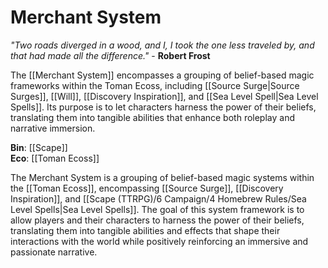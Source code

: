 <!-- wiki-header-section:start -->
# Merchant System

*"Two roads diverged in a wood, and I, I took the one less traveled by, and that had made all the difference."* - **Robert Frost**

The [[Merchant System]] encompasses a grouping of belief-based magic frameworks within the Toman Ecoss, including [[Source Surge|Source Surges]], [[Will]], [[Discovery Inspiration]], and [[Sea Level Spell|Sea Level Spells]]. Its purpose is to let characters harness the power of their beliefs, translating them into tangible abilities that enhance both roleplay and narrative immersion.

<!-- wiki-header-section:end -->

<!-- not-for-live-publishing:start -->
<!-- obsidian-pull:start -->
**Bin**: [[Scape]]  
**Eco**: [[Toman Ecoss]]

The Merchant System is a grouping of belief-based magic systems within the [[Toman Ecoss]], encompassing [[Source Surge]], [[Discovery Inspiration]], and [[Scape (TTRPG)/6 Campaign/4 Homebrew Rules/Sea Level Spells|Sea Level Spells]]. The goal of this system framework is to allow players and their characters to harness the power of their beliefs, translating them into tangible abilities and effects that shape their interactions with the world while positively reinforcing an immersive and passionate narrative.




<!-- obsidian-pull:end -->
<!-- not-for-live-publishing:end -->